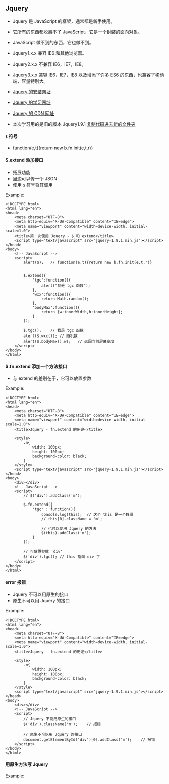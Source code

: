 ## Jquery
+ Jquery 是 JavaScript 的框架，通常都是新手使用。
+ 它所有的东西都脱离不了 JavaScript，它是一个封装的面向对象。
+ JavaScript 做不到的东西，它也做不到。
+ Jquery1.x.x 兼容 IE6 和其他浏览器。
+ Jquery2.x.x 不兼容 IE6，IE7，IE8。
+ Jquery3.x.x 兼容 IE6，IE7，IE8 以及增添了许多 ES6 的东西，也兼容了移动端，容量特别大。

+ [Jquery 的安装网址](https://jquery.com/download/)
+ [Jquery 的学习网址](https://jquery.cuishifeng.cn/)
+ [Jquery 的 CDN 网址](https://releases.jquery.com/jquery/)

+ 本次学习用的是旧的版本 Jquery1.9.1 [复制代码进去新的文件夹](https://github.com/Tgc020202/Front-End-Learning/blob/main/demo/day%2056%20Jquery/jquery-1.9.1.min.js)


#### `$` 符号
+ function(e,t){return new b.fn.init(e,t,r)}

#### $.extend 添加接口
+ 拓展功能
+ 里边可以传一个 JSON
+ 使用 `$` 符号将其调用

Example:
```
<!DOCTYPE html>
<html lang="en">
<head>
    <meta charset="UTF-8">
    <meta http-equiv="X-UA-Compatible" content="IE=edge">
    <meta name="viewport" content="width=device-width, initial-scale=1.0">
    <title>第一次使用 Jquery - $ 和 extend</title>
    <script type="text/javascript" src="jquery-1.9.1.min.js"></script>
</head>
<body>
    <!-- JavaScript -->
    <script>
        alert($);   // function(e,t){return new b.fn.init(e,t,r)}


        $.extend({
            'tgc':function(){
                alert("我是 tgc 函数");
            },
            'wxx':function(){
                return Math.random();
            },
            'bodyMax':function(){
                return {w:innerWidth,h:innerHeight};
            }
        });

        $.tgc();    // 我是 tgc 函数
        alert($.wxx()); // 随机数
        alert($.bodyMax().w);   // 返回当前屏幕宽度
    </script>
</body>
</html> 
```

#### $.fn.extend 添加一个方法接口
+ 与 extend 的差别在于，它可以放置参数

Example:
```
<!DOCTYPE html>
<html lang="en">
<head>
    <meta charset="UTF-8">
    <meta http-equiv="X-UA-Compatible" content="IE=edge">
    <meta name="viewport" content="width=device-width, initial-scale=1.0">
    <title>Jquery - fn.extend 的用途</title>

    <style>
        .m{
            width: 100px;
            height: 100px;
            background-color: black;
        }
    </style>
    <script type="text/javascript" src="jquery-1.9.1.min.js"></script>
</head>
<body>
    <div></div>
    <!-- JavaScript -->
    <script>
        // $('div').addClass('m');

        $.fn.extend({
            'tgc' : function(){
                console.log(this);  // 这个 this 是一个数组
                // this[0].className = 'm';

                // 也可以使用 Jquery 的方法
                $(this).addClass('m');
            }
        });
        
        // 可放置参数 'div'
        $('div').tgc(); // this 指向 div 了
    </script>
</body>
</html> 
```

#### error 报错
+ Jquery 不可以用原生的接口
+ 原生不可以用 Jquery 的接口

Example:
```
<!DOCTYPE html>
<html lang="en">
<head>
    <meta charset="UTF-8">
    <meta http-equiv="X-UA-Compatible" content="IE=edge">
    <meta name="viewport" content="width=device-width, initial-scale=1.0">
    <title>Jquery - fn.extend 的用途</title>

    <style>
        .m{
            width: 100px;
            height: 100px;
            background-color: black;
        }
    </style>
    <script type="text/javascript" src="jquery-1.9.1.min.js"></script>
</head>
<body>
    <div></div>
    <!-- JavaScript -->
    <script>
        // Jquery 不能用原生的接口
        $('div').className('m');    // 报错

        // 原生不可以用 Jquery 的接口
        document.getElementById('div')[0].addClass('m');    // 报错
    </script>
</body>
</html> 
```

#### 用原生方法写 Jquery

Example:
```

```

